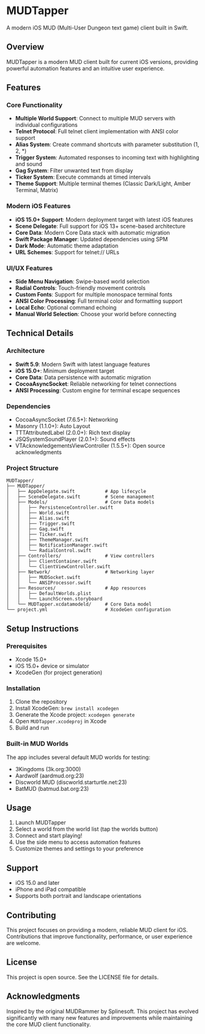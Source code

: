 # MUDTapper

A modern iOS MUD (Multi-User Dungeon text game) client built in Swift.

## Overview

MUDTapper is a modern MUD client built for current iOS versions, providing powerful automation features and an intuitive user experience.

## Features

### Core Functionality
- **Multiple World Support**: Connect to multiple MUD servers with individual configurations
- **Telnet Protocol**: Full telnet client implementation with ANSI color support
- **Alias System**: Create command shortcuts with parameter substitution ($1$, $2$, $*$)
- **Trigger System**: Automated responses to incoming text with highlighting and sound
- **Gag System**: Filter unwanted text from display
- **Ticker System**: Execute commands at timed intervals
- **Theme Support**: Multiple terminal themes (Classic Dark/Light, Amber Terminal, Matrix)

### Modern iOS Features
- **iOS 15.0+ Support**: Modern deployment target with latest iOS features
- **Scene Delegate**: Full support for iOS 13+ scene-based architecture
- **Core Data**: Modern Core Data stack with automatic migration
- **Swift Package Manager**: Updated dependencies using SPM
- **Dark Mode**: Automatic theme adaptation
- **URL Schemes**: Support for telnet:// URLs

### UI/UX Features
- **Side Menu Navigation**: Swipe-based world selection
- **Radial Controls**: Touch-friendly movement controls
- **Custom Fonts**: Support for multiple monospace terminal fonts
- **ANSI Color Processing**: Full terminal color and formatting support
- **Local Echo**: Optional command echoing
- **Manual World Selection**: Choose your world before connecting

## Technical Details

### Architecture
- **Swift 5.9**: Modern Swift with latest language features
- **iOS 15.0+**: Minimum deployment target
- **Core Data**: Data persistence with automatic migration
- **CocoaAsyncSocket**: Reliable networking for telnet connections
- **ANSI Processing**: Custom engine for terminal escape sequences

### Dependencies
- CocoaAsyncSocket (7.6.5+): Networking
- Masonry (1.1.0+): Auto Layout
- TTTAttributedLabel (2.0.0+): Rich text display
- JSQSystemSoundPlayer (2.0.1+): Sound effects
- VTAcknowledgementsViewController (1.5.5+): Open source acknowledgments

### Project Structure
```
MUDTapper/
├── MUDTapper/
│   ├── AppDelegate.swift           # App lifecycle
│   ├── SceneDelegate.swift         # Scene management
│   ├── Models/                     # Core Data models
│   │   ├── PersistenceController.swift
│   │   ├── World.swift
│   │   ├── Alias.swift
│   │   ├── Trigger.swift
│   │   ├── Gag.swift
│   │   ├── Ticker.swift
│   │   ├── ThemeManager.swift
│   │   ├── NotificationManager.swift
│   │   └── RadialControl.swift
│   ├── Controllers/                # View controllers
│   │   ├── ClientContainer.swift
│   │   └── ClientViewController.swift
│   ├── Network/                    # Networking layer
│   │   ├── MUDSocket.swift
│   │   └── ANSIProcessor.swift
│   ├── Resources/                  # App resources
│   │   ├── DefaultWorlds.plist
│   │   └── LaunchScreen.storyboard
│   └── MUDTapper.xcdatamodeld/     # Core Data model
└── project.yml                     # XcodeGen configuration
```

## Setup Instructions

### Prerequisites
- Xcode 15.0+
- iOS 15.0+ device or simulator
- XcodeGen (for project generation)

### Installation
1. Clone the repository
2. Install XcodeGen: `brew install xcodegen`
3. Generate the Xcode project: `xcodegen generate`
4. Open `MUDTapper.xcodeproj` in Xcode
5. Build and run

### Built-in MUD Worlds
The app includes several default MUD worlds for testing:
- 3Kingdoms (3k.org:3000)
- Aardwolf (aardmud.org:23)
- Discworld MUD (discworld.starturtle.net:23)
- BatMUD (batmud.bat.org:23)

## Usage

1. Launch MUDTapper
2. Select a world from the world list (tap the worlds button)
3. Connect and start playing!
4. Use the side menu to access automation features
5. Customize themes and settings to your preference

## Support

- iOS 15.0 and later
- iPhone and iPad compatible
- Supports both portrait and landscape orientations

## Contributing

This project focuses on providing a modern, reliable MUD client for iOS. Contributions that improve functionality, performance, or user experience are welcome.

## License

This project is open source. See the LICENSE file for details.

## Acknowledgments

Inspired by the original MUDRammer by Splinesoft. This project has evolved significantly with many new features and improvements while maintaining the core MUD client functionality. 
